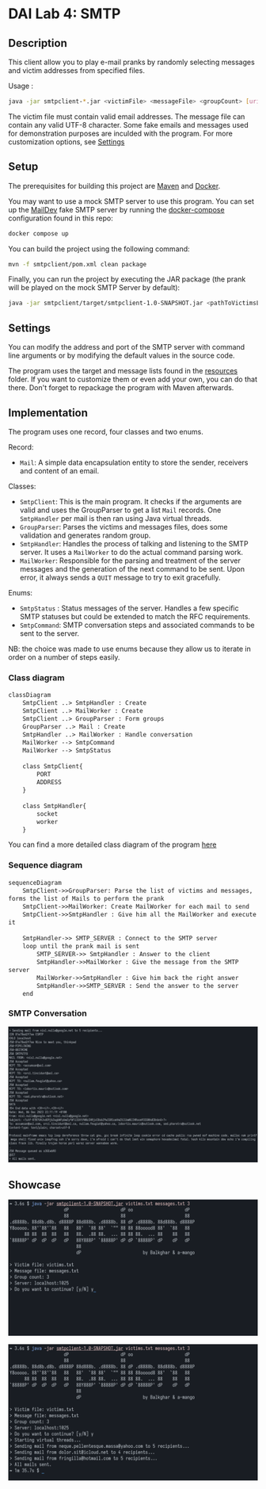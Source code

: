 # DAI Lab 4: SMTP

## Description

This client allow you to play e-mail pranks by randomly selecting messages and victim addresses from specified files.

Usage :

```bash
java -jar smtpclient-*.jar <victimFile> <messageFile> <groupCount> [uri]
```

The victim file must contain valid email addresses. The message file can contain any valid UTF-8 character. Some fake emails and messages used for demonstration purposes are inculded with the program. For more customization options, see [Settings](#settings)

## Setup

The prerequisites for building this project are [Maven](https://maven.apache.org/install.html) and [Docker](https://docs.docker.com/get-docker/).

You may want to use a mock SMTP server to use this program. You can set up the [MailDev](https://github.com/maildev/maildev) fake SMTP server by running the [docker-compose](./docker-compose.yml) configuration found in this repo:

```bash
docker compose up
```

You can build the project using the following command:

```bash
mvn -f smtpclient/pom.xml clean package
```

Finally, you can run the project by executing the JAR package (the prank will be played on the mock SMTP Server by default):

```bash
java -jar smtpclient/target/smtpclient-1.0-SNAPSHOT.jar <pathToVictimsList> <pathToMessagesList> <numberOfGroupsToPrank>
```

## Settings

You can modify the address and port of the SMTP server with command line arguments or by modifying the default values in the source code.

The program uses the target and message lists found in the [resources](smtpclient/src/main/resources) folder. If you want to customize them or even add your own, you can do that there. Don't forget to repackage the program with Maven afterwards.

## Implementation

The program uses one record, four classes and two enums.

Record:

- `Mail`: A simple data encapsulation entity to store the sender, receivers and content of an email.

Classes:

- `SmtpClient`: This is the main program. It checks if the arguments are valid and uses the GroupParser to get a list `Mail` records. One `SmtpHandler` per mail is then ran using Java virtual threads.
- `GroupParser`: Parses the victims and messages files, does some validation and generates random group.
- `SmtpHandler`: Handles the process of talking and listening to the SMTP server. It uses a `MailWorker` to do the actual command parsing work.
- `MailWorker`: Responsible for the parsing and treatment of the server messages and the generation of the next command to be sent. Upon error, it always sends a `QUIT` message to try to exit gracefully.

Enums:

- `SmtpStatus` : Status messages of the server. Handles a few specific SMTP statuses but could be extended to match the RFC requirements.
- `SmtpCommand`: SMTP conversation steps and associated commands to be sent to the server.

NB: the choice was made to use enums because they allow us to iterate in order on a number of steps easily.

### Class diagram

```mermaid
classDiagram
    SmtpClient ..> SmtpHandler : Create
    SmtpClient ..> MailWorker : Create
    SmtpClient ..> GroupParser : Form groups
    GroupParser ..> Mail : Create
    SmtpHandler ..> MailWorker : Handle conversation
    MailWorker --> SmtpCommand
    MailWorker --> SmtpStatus

    class SmtpClient{
        PORT
        ADDRESS
    }

    class SmtpHandler{
        socket
        worker
    }
```

You can find a more detailed class diagram of the program [here](./figures/class_diagram.png)

### Sequence diagram

```mermaid
sequenceDiagram
    SmtpClient->>GroupParser: Parse the list of victims and messages, forms the list of Mails to perform the prank
    SmtpClient->>MailWorker: Create MailWorker for each mail to send
    SmtpClient->>SmtpHandler : Give him all the MailWorker and execute it
    
    SmtpHandler->> SMTP_SERVER : Connect to the SMTP server
    loop until the prank mail is sent
        SMTP_SERVER->> SmtpHandler : Answer to the client
        SmtpHandler->>MailWorker : Give the message from the SMTP server
        MailWorker->>SmtpHandler : Give him back the right answer
        SmtpHandler->>SMTP_SERVER : Send the answer to the server
    end
```

### SMTP Conversation

![Communication between the client and the SMTP server](./figures/smtpclient3.png)

## Showcase

![Screenshot of the program running](./figures/smtpclient1.png)

![Screenshot of the program running](./figures/smtpclient2.png)
